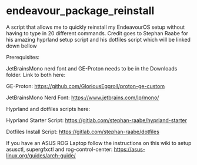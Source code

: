 # endeavour_package_reinstall
A script that allows me to quickly reinstall my EndeavourOS setup without having to type in 20 different commands. Credit goes to Stephan Raabe for his amazing hyprland setup script and his dotfiles script which will be linked down bellow

Prerequisites:

JetBrainsMono nerd font and GE-Proton needs to be in the Downloads folder. Link to both here:

GE-Proton: https://github.com/GloriousEggroll/proton-ge-custom

JetBrainsMono Nerd Font: https://www.jetbrains.com/lp/mono/

Hyprland and dotfiles scripts here:

Hyprland Starter Script: https://gitlab.com/stephan-raabe/hyprland-starter

Dotfiles Install Script: https://gitlab.com/stephan-raabe/dotfiles

If you have an ASUS ROG Laptop follow the instructions on this wiki to setup asusctl, supergfxctl and rog-control-center: https://asus-linux.org/guides/arch-guide/
